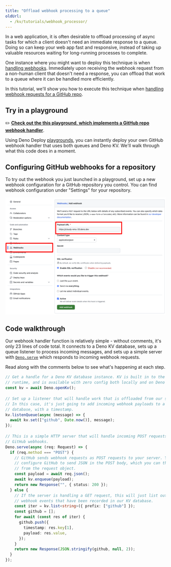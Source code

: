```yaml
---
title: "Offload webhook processing to a queue"
oldUrl:
  - /kv/tutorials/webhook_processor/
---
```


In a web application, it is often desirable to offload processing of async tasks
for which a client doesn't need an immediate response to a queue. Doing so can
keep your web app fast and responsive, instead of taking up valuable resources
waiting for long-running processes to complete.

One instance where you might want to deploy this technique is when
[handling webhooks](https://en.wikipedia.org/wiki/Webhook). Immediately upon
receiving the webhook request from a non-human client that doesn't need a
response, you can offload that work to a queue where it can be handled more
efficiently.

In this tutorial, we'll show you how to execute this technique when
[handling webhook requests for a GitHub repo](https://docs.github.com/en/webhooks/about-webhooks-for-repositories).

## Try in a playground

✏️
[**Check out the this playground, which implements a GitHub repo webhook handler**](https://dash.deno.com/playground/github-webhook-example).

Using Deno Deploy [playgrounds](/deploy/classic/playgrounds), you can instantly
deploy your own GitHub webhook handler that uses both queues and Deno KV. We'll
walk through what this code does in a moment.

## Configuring GitHub webhooks for a repository

To try out the webhook you just launched in a playground, set up a new webhook
configuration for a GitHub repository you control. You can find webhook
configuration under "Settings" for your repository.

![configure a github webhook](./images/github_webhook.png)

## Code walkthrough

Our webhook handler function is relatively simple - without comments, it's only
23 lines of code total. It connects to a Deno KV database, sets up a queue
listener to process incoming messages, and sets up a simple server with
[`Deno.serve`](https://docs.deno.com/api/deno/~/Deno.serve) which responds to
incoming webhook requests.

Read along with the comments below to see what's happening at each step.

```ts title="server.ts"
// Get a handle for a Deno KV database instance. KV is built in to the Deno
// runtime, and is available with zero config both locally and on Deno Deploy
const kv = await Deno.openKv();

// Set up a listener that will handle work that is offloaded from our server.
// In this case, it's just going to add incoming webhook payloads to a KV
// database, with a timestamp.
kv.listenQueue(async (message) => {
  await kv.set(["github", Date.now()], message);
});

// This is a simple HTTP server that will handle incoming POST requests from
// GitHub webhooks.
Deno.serve(async (req: Request) => {
  if (req.method === "POST") {
    // GitHub sends webhook requests as POST requests to your server. You can
    // configure GitHub to send JSON in the POST body, which you can then parse
    // from the request object.
    const payload = await req.json();
    await kv.enqueue(payload);
    return new Response("", { status: 200 });
  } else {
    // If the server is handling a GET request, this will just list out all the
    // webhook events that have been recorded in our KV database.
    const iter = kv.list<string>({ prefix: ["github"] });
    const github = [];
    for await (const res of iter) {
      github.push({
        timestamp: res.key[1],
        payload: res.value,
      });
    }
    return new Response(JSON.stringify(github, null, 2));
  }
});
```
